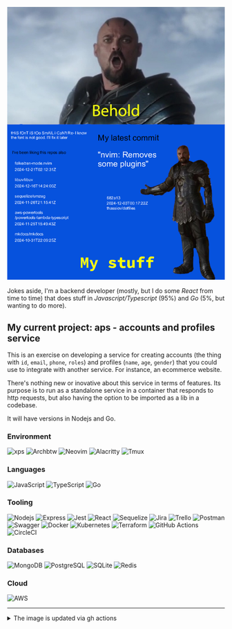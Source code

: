 ![behold my stuff](./behold-no-bg-latest.png)

Jokes aside, I'm a backend developer (mostly, but I do some <i>React</i> from time to time) that does stuff in <i>Javascript/Typescript</i> (95%) and <i>Go</i> (5%, but wanting to do more).

## My current project: aps - accounts and profiles service

This is an exercise on developing a service for creating accounts (the thing with `id`, `email`, `phone`, `roles`) and profiles (`name`, `age`, `gender`) that you could use to integrate with another service. For instance, an ecommerce website.

There's nothing new or inovative about this service in terms of features. Its purpose is to run as a standalone service in a container that responds to http requests, but also having the option to be imported as a lib in a codebase.

It will have versions in Nodejs and Go.


### Environment
![xps](https://img.shields.io/badge/dell-XPS%209320%20-007DB8?style=for-the-badge&logo=dell&logoColor=white)
![Archbtw](https://img.shields.io/badge/Arch_Linux-1793D1?style=for-the-badge&logo=arch-linux&logoColor=white)
![Neovim](https://img.shields.io/badge/NeoVim-%2357A143.svg?&style=for-the-badge&logo=neovim&logoColor=white)
![Alacritty](https://img.shields.io/badge/alacritty-F46D01?style=for-the-badge&logo=alacritty&logoColor=white)
![Tmux](https://img.shields.io/badge/tmux-1BB91F?style=for-the-badge&logo=tmux&logoColor=white)

### Languages
![JavaScript](https://img.shields.io/badge/javascript-%23323330.svg?style=for-the-badge&logo=javascript&logoColor=%23F7DF1E)
![TypeScript](https://img.shields.io/badge/typescript-%23007ACC.svg?style=for-the-badge&logo=typescript&logoColor=white)
![Go](https://img.shields.io/badge/Go-00ADD8?style=for-the-badge&logo=go&logoColor=white)

### Tooling
![Nodejs](https://img.shields.io/badge/Node.js-43853D?style=for-the-badge&logo=node.js&logoColor=white)
![Express](https://img.shields.io/badge/Express.js-404D59?style=for-the-badge)
![Jest](https://img.shields.io/badge/-jest-%23C21325?style=for-the-badge&logo=jest&logoColor=white)
![React](https://img.shields.io/badge/react-%2320232a.svg?style=for-the-badge&logo=react&logoColor=%2361DAFB)
![Sequelize](https://img.shields.io/badge/sequelize-323330?style=for-the-badge&logo=sequelize&logoColor=blue)
![Jira](https://img.shields.io/badge/jira-%230A0FFF.svg?style=for-the-badge&logo=jira&logoColor=white)
![Trello](https://img.shields.io/badge/Trello-%23026AA7.svg?style=for-the-badge&logo=Trello&logoColor=white)
![Postman](https://img.shields.io/badge/Postman-FF6C37?style=for-the-badge&logo=postman&logoColor=white)
![Swagger](https://img.shields.io/badge/Swagger-85EA2D?style=for-the-badge&logo=Swagger&logoColor=white)
![Docker](https://img.shields.io/badge/Docker-2CA5E0?style=for-the-badge&logo=docker&logoColor=white)
![Kubernetes](https://img.shields.io/badge/kubernetes-326ce5.svg?&style=for-the-badge&logo=kubernetes&logoColor=white)
![Terraform](https://img.shields.io/badge/terraform-%235835CC.svg?style=for-the-badge&logo=terraform&logoColor=white)
![GitHub Actions](https://img.shields.io/badge/github%20actions-%232671E5.svg?style=for-the-badge&logo=githubactions&logoColor=white)
![CircleCI](https://img.shields.io/badge/circle%20ci-%23161616.svg?style=for-the-badge&logo=circleci&logoColor=white)

### Databases
![MongoDB](https://img.shields.io/badge/MongoDB-4EA94B?style=for-the-badge&logo=mongodb&logoColor=white)
![PostgreSQL](https://img.shields.io/badge/PostgreSQL-316192?style=for-the-badge&logo=postgresql&logoColor=white)
![SQLite](https://img.shields.io/badge/SQLite-07405E?style=for-the-badge&logo=sqlite&logoColor=white)
![Redis](https://img.shields.io/badge/redis-%23DD0031.svg?style=for-the-badge&logo=redis&logoColor=white)

### Cloud
![AWS](https://img.shields.io/badge/Amazon_AWS-FF9900?style=for-the-badge&logo=amazonaws&logoColor=white)

--------------- 
<details>
  <summary>The image is updated via gh actions</summary>
  
  The idea behind it is:
  - call GitHub's REST API (using [@octokit/rest](https://octokit.github.io/rest.js/v20)) for the latests public acitivity in my account
  - filter the latest commit (message, sha, date, repo)
  - filter the 5 latest starred/watched repos (repo, date)
  - edit the [base image](./behold-no-bg.png) using [Jimp](https://github.com/jimp-dev/jimp) to place the text in the _correct_ spot
  - save a new copy of that image, making it overwrite [behold-no-bg-latest.png](./behold-no-bg-latest.png)
  - commit the changes via [this little action](.github/workflows/readme.yml)

  It runs every 10 minutes [or so](https://docs.github.com/en/actions/using-workflows/events-that-trigger-workflows#schedule) and when something changes compared to the last data fetch (in this case, the generated image is diff'ed, so there is that), we commit this changes and the new image is published.

  [The code that does it.](./src/index.ts)

Last updated at: Sun Dec 22 12:19:41 UTC 2024
![readme](https://github.com/thassiov/thassiov/actions/workflows/readme.yml/badge.svg)
</details>
